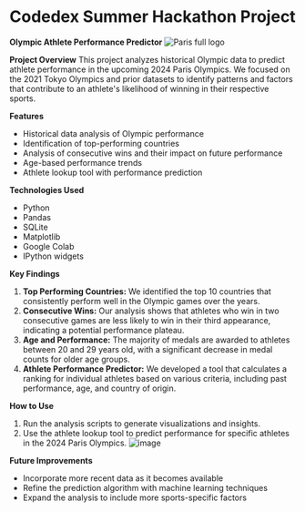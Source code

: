 # Codedex Summer Hackathon Project

**Olympic Athlete Performance Predictor**
![Paris full logo](https://github.com/user-attachments/assets/c0cc8893-12b0-4081-b171-b02aedb9f40d)

**Project Overview**
This project analyzes historical Olympic data to predict athlete performance in the upcoming 2024 Paris Olympics. We focused on the 2021 Tokyo Olympics and prior datasets to identify patterns and factors that contribute to an athlete's likelihood of winning in their respective sports.

**Features**

- Historical data analysis of Olympic performance
- Identification of top-performing countries
- Analysis of consecutive wins and their impact on future performance
- Age-based performance trends
- Athlete lookup tool with performance prediction

**Technologies Used**

- Python
- Pandas
- SQLite
- Matplotlib
- Google Colab
- IPython widgets

**Key Findings**

1. **Top Performing Countries:** We identified the top 10 countries that consistently perform well in the Olympic games over the years.
2. **Consecutive Wins:** Our analysis shows that athletes who win in two consecutive games are less likely to win in their third appearance, indicating a potential performance plateau.
3. **Age and Performance:** The majority of medals are awarded to athletes between 20 and 29 years old, with a significant decrease in medal counts for older age groups.
4. **Athlete Performance Predictor:** We developed a tool that calculates a ranking for individual athletes based on various criteria, including past performance, age, and country of origin.

**How to Use**
1. Run the analysis scripts to generate visualizations and insights.
2. Use the athlete lookup tool to predict performance for specific athletes in the 2024 Paris Olympics.
![image](https://github.com/user-attachments/assets/fa60d1b3-f872-4669-9c35-0c69b3d3e638)


**Future Improvements**

- Incorporate more recent data as it becomes available
- Refine the prediction algorithm with machine learning techniques
- Expand the analysis to include more sports-specific factors


